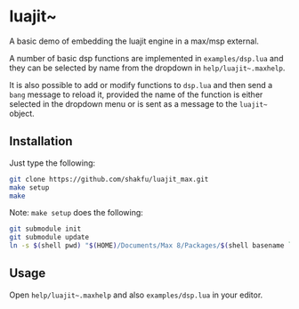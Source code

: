 # luajit~

A basic demo of embedding the luajit engine in a max/msp external.

A number of basic dsp functions are implemented in `examples/dsp.lua` and they can be selected by name from the dropdown in `help/luajit~.maxhelp`.

It is also possible to add or modify functions to `dsp.lua` and then send a `bang` message to reload it, provided the name of the function is either selected in the dropdown menu or is sent as a message to the `luajit~` object.

## Installation

Just type the following:

```bash
git clone https://github.com/shakfu/luajit_max.git
make setup
make
```

Note: `make setup` does the following:

```bash
git submodule init
git submodule update
ln -s $(shell pwd) "$(HOME)/Documents/Max 8/Packages/$(shell basename `pwd`)"
```

## Usage

Open `help/luajit~.maxhelp` and also `examples/dsp.lua` in your editor.